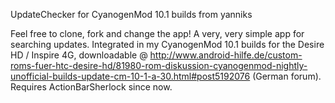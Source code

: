 UpdateChecker for CyanogenMod 10.1 builds from yanniks

Feel free to clone, fork and change the app! A very, very simple app for searching updates. Integrated in my CyanogenMod 10.1 builds for the Desire HD / Inspire 4G, downloadable @ http://www.android-hilfe.de/custom-roms-fuer-htc-desire-hd/81980-rom-diskussion-cyanogenmod-nightly-unofficial-builds-update-cm-10-1-a-30.html#post5192076 (German forum).
Requires ActionBarSherlock since now.
